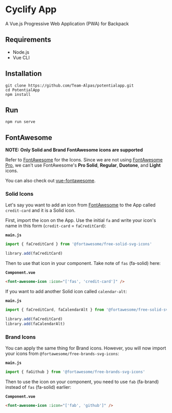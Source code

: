 # Cyclify App

A Vue.js Progressive Web Application (PWA) for Backpack

## Requirements
* Node.js
* Vue CLI

## Installation
```
git clone https://github.com/Team-Alpas/potentialapp.git
cd PotentialApp
npm install
```

## Run
```
npm run serve
```

## FontAwesome
**NOTE: Only Solid and Brand FontAwesome icons are supported**

Refer to [FontAwesome](https://fontawesome.com/icons) for the Icons. Since we are not using [FontAwesome Pro](https://fontawesome.com/pro), we can't use FontAwesome's **Pro Solid**, **Regular**, **Duotone**, and **Light** icons.

You can also check out [vue-fontawesome](https://github.com/FortAwesome/vue-fontawesome).

### Solid Icons

Let's say you want to add an icon from [FontAwesome](https://fontawesome.com/icons) to the App called `credit-card` and it is a Solid icon.

First, import the icon on the App. Use the initial `fa` and write your icon's name in this form (`credit-card` = `faCreditCard`):

**`main.js`**
```js
import { faCreditCard } from '@fortawesome/free-solid-svg-icons'

library.add(faCreditCard)
```

Then to use that icon in your component. Take note of `fas` (fa-solid) here:

**`Component.vue`**
```html
<font-awesome-icon :icon="['fas', 'credit-card']" />
```

If you want to add another Solid icon called `calendar-alt`:

**`main.js`**
```js
import { faCreditCard, faCalendarAlt } from '@fortawesome/free-solid-svg-icons'

library.add(faCreditCard)
library.add(faCalendarAlt)
```

### Brand Icons

You can apply the same thing for Brand icons. However, you will now import your icons from `@fortawesome/free-brands-svg-icons`:

**`main.js`**
```js
import { faGithub } from '@fortawesome/free-brands-svg-icons'
```

Then to use the icon on your component, you need to use `fab` (fa-brand) instead of `fas` (fa-solid) earlier:

**`Component.vue`**
```html
<font-awesome-icon :icon="['fab', 'github']" />
```
